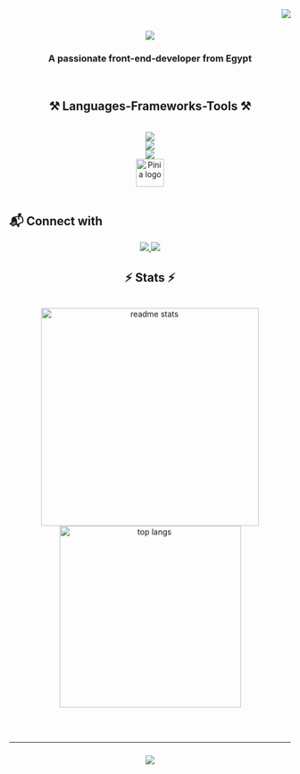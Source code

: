 <img align="right" src="https://visitor-badge.laobi.icu/badge?page_id=naderkhaled15.naderkhaled15" />

<h1 align="center">
    <img src="https://readme-typing-svg.herokuapp.com/?font=Righteous&size=35&center=true&vCenter=true&width=500&height=70&duration=4000&lines=Hi+There!+👋;+I'm+Nader+khaled!;" />
</h1>

<h3 align="center">A passionate front-end-developer from Egypt</h3>
<br/>
<h2 align="center">⚒️ Languages-Frameworks-Tools ⚒️</h2>
<br/>
<div align="center">
    <img  align="center" src="https://skillicons.dev/icons?i=html,css,bootstrap,sass" /><br/>
    <img  align="center" src="https://skillicons.dev/icons?i=javascript,typescript" /><br/>
    <img  align="center" src="https://skillicons.dev/icons?i=vuejs,vite" /><br/>
    <img width="50" src="https://pinia.vuejs.org/logo.svg" alt="Pinia logo">
</div>
<br/>
<h2 align="left">📬 Connect with</h2>
<div align="center"> 
  <a href="mailto:nader.khaled.dev@gmail.com">
    <img src="https://img.shields.io/badge/Gmail-333333?style=for-the-badge&logo=gmail&logoColor=red" />
  </a>
  <a href="https://linkedin.com/in/nader-khaled-dev" target="_blank">
    <img src="https://img.shields.io/badge/LinkedIn-0077B5?style=for-the-badge&logo=linkedin&logoColor=white" target="_blank" />
  </a>
</div>
<h2 align="center">⚡ Stats ⚡</h2>
<br>
<div align=center>
  <img width=390 src="https://github-readme-stats.vercel.app/api?username=naderkhaled15&count_private=true&show_icons=true&theme=react&rank_icon=github&border_radius=10" alt="readme stats" />
  <br/>
  <img width=325 align="center" src="https://github-readme-stats.vercel.app/api/top-langs/?username=naderkhaled15&hide=HTML&langs_count=8&layout=compact&theme=react&border_radius=10&size_weight=0.5&count_weight=0.5&exclude_repo=github-readme-stats" alt="top langs" />
</div>

<br/><br/>
<hr/>

<h3 align="center">
    <img src="https://readme-typing-svg.herokuapp.com/?font=Righteous&size=25&center=true&vCenter=true&width=500&height=70&duration=4000&lines=Thanks+for+visiting!+✌️;+Shoot+me+a+message+on+Linkedin+:)">
</h3>

<br/>
